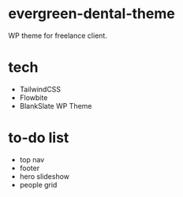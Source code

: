 # evergreen-dental-theme
WP theme for freelance client.

# tech
* TailwindCSS
* Flowbite
* BlankSlate WP Theme

# to-do list
* top nav
* footer
* hero slideshow
* people grid